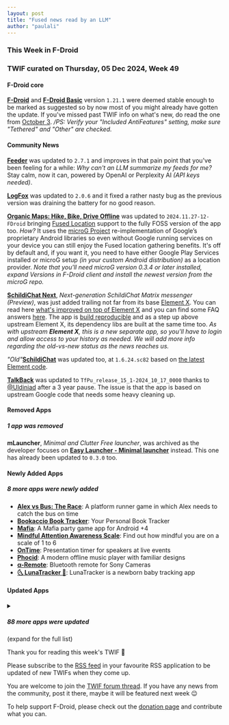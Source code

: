 ```yaml
---
layout: post
title: "Fused news read by an LLM"
author: "paulali"
---
```


### This Week in F-Droid

### TWIF curated on Thursday, 05 Dec 2024, Week 49

#### F-Droid core
**[F\-Droid](https://f-droid.org/packages/org.fdroid.fdroid)** and **[F\-Droid Basic](https://f-droid.org/packages/org.fdroid.basic)** version `1.21.1` were deemed stable enough to be marked as suggested so by now most of you might already have gotten the update. If you've missed past TWIF info on what's new, do read the one from [October 3](https://f-droid.org/en/2024/10/03/twif.html#f-droid-core). _/PS: Verify your "Included AntiFeatures" setting, make sure "Tethered" and "Other" are checked._

#### Community News
**[Feeder](https://f-droid.org/packages/com.nononsenseapps.feeder)** was updated to `2.7.1` and improves in that pain point that you've been feeling for a while: _Why can't an LLM summarize my feeds for me?_ Stay calm, now it can, powered by OpenAI or Perplexity AI _(API keys needed)_.

**[LogFox](https://f-droid.org/packages/com.f0x1d.logfox)** was updated to `2.0.6` and it fixed a rather nasty bug as the previous version was draining the battery for no good reason.

**[Organic Maps: Hike, Bike, Drive Offline](https://f-droid.org/packages/app.organicmaps)** was updated to `2024.11.27-12-FDroid` bringing [Fused Location](https://developers.google.com/location-context/fused-location-provider) support to the fully FOSS version of the app too. _How?_ It uses the [microG Project](https://microg.org/) re-implementation of Google’s proprietary Android libraries so even without Google running services on your device you can still enjoy the Fused location gathering benefits. It's off by default and, if you want it, you need to have either Google Play Services installed or microG setup _(in your custom Android distribution)_ as a location provider. _Note that you'll need microG version 0.3.4 or later installed, expand Versions in F-Droid client and install the newest version from the microG repo._

**[SchildiChat Next](https://f-droid.org/packages/chat.schildi.android)**, _Next\-generation SchildiChat Matrix messenger \(Preview\)_, was just added trailing not far from its base [Element X](https://f-droid.org/packages/io.element.android.x/). You can read here [what's improved on top of Element X](https://github.com/SchildiChat/schildichat-android-next/blob/main/FEATURES.md) and you can find some FAQ answers [here](https://schildi.chat/android/next/faq/). The app is [build reproducible](https://f-droid.org/docs/Inclusion_How-To/#reproducible-builds) and as a step up above upstream Element X, its dependency libs are built at the same time too. _As with upstream **Element X**, this is a new separate app, so you'll have to login and allow access to your history as needed. We will add more info regarding the old-vs-new status as the news reaches us._

_"Old"_**[SchildiChat](https://f-droid.org/packages/de.spiritcroc.riotx)** was updated too, at `1.6.24.sc82` based on [the latest Element code](https://github.com/element-hq/element-android/releases/tag/v1.6.24).

**[TalkBack](https://f-droid.org/packages/com.android.talkback)** was updated to `TfPu_release_15_1-2024_10_17_0000` thanks to [@Uldiniad](https://gitlab.com/Uldiniad) after a 3 year pause. The issue is that the app is based on upstream Google code that needs some heavy cleaning up.


#### Removed Apps
##### 1 app was removed
**mLauncher**, _Minimal and Clutter Free launcher_, was archived as the developer focuses on **[Easy Launcher \- Minimal launcher](https://f-droid.org/packages/app.easy.launcher)** instead. This one has already been updated to `0.3.0` too.


#### Newly Added Apps
##### 8 more apps were newly added
* **[Alex vs Bus: The Race](https://f-droid.org/packages/com.github.m374lx.alexvsbus)**: A platform runner game in which Alex needs to catch the bus on time
* **[Bookaccio Book Tracker](https://f-droid.org/packages/com.bugsdev2.bookaccio)**: Your Personal Book Tracker
* **[Mafia](https://f-droid.org/packages/com.github.iamrezamousavi.mafia)**: A Mafia party game app for Android \+4
* **[Mindful Attention Awareness Scale](https://f-droid.org/packages/biz.binarysolutions.mindfulscale)**: Find out how mindful you are on a scale of 1 to 6
* **[OnTime](https://f-droid.org/packages/si.jakobkreft.ontime)**: Presentation timer for speakers at live events
* **[Phocid](https://f-droid.org/packages/org.sunsetware.phocid)**: A modern offline music player with familiar designs
* **[α\-Remote](https://f-droid.org/packages/org.staacks.alpharemote)**: Bluetooth remote for Sony Cameras
* **[🌜 LunaTracker 🌛](https://f-droid.org/packages/it.danieleverducci.lunatracker)**: LunaTracker is a newborn baby tracking app


#### Updated Apps
<details markdown=1>
<summary><h5>88 more apps were updated</h5> (expand for the full list)</summary>

* **[38C3 Schedule](https://f-droid.org/packages/info.metadude.android.congress.schedule)** was updated to `1.68.0`
* **[AndBible: Bible Study](https://f-droid.org/packages/net.bible.android.activity)** was updated to `5.0.833`
* **[AnkiDroid: Flashcards](https://f-droid.org/packages/com.ichi2.anki)** was updated to `2.19.3`
* **[AppListBackup](https://f-droid.org/packages/org.androidlabs.applistbackup)** was updated to `1.0.4`
* **[Audile](https://f-droid.org/packages/com.mrsep.musicrecognizer)** was updated to `1.7.2`
* **[baresip\+](https://f-droid.org/packages/com.tutpro.baresip.plus)** was updated to `49.1.0`
* **[Better Internet Tiles](https://f-droid.org/packages/be.casperverswijvelt.unifiedinternetqs)** was updated to `3.1.0-fdroid`
* **[Brume Wallet](https://f-droid.org/packages/eth.brume.wallet)** was updated to `0.6.531`
* **[Casio G\-Shock Smart Sync](https://f-droid.org/packages/org.avmedia.gshockGoogleSync)** was updated to `20.9`
* **[Celestia](https://f-droid.org/packages/space.celestia.mobilecelestia)** was updated to `1.7.10`
* **[Cirrus](https://f-droid.org/packages/org.woheller69.omweather)** was updated to `3.5`
* **[Citrine](https://f-droid.org/packages/com.greenart7c3.citrine)** was updated to `0.5.6`
* **[Ciyue](https://f-droid.org/packages/org.eu.mumulhl.ciyue)** was updated to `0.13.0`
* **[Clipious](https://f-droid.org/packages/com.github.lamarios.clipious)** was updated to `1.22.3`
* **[Com\-Phone Story Maker](https://f-droid.org/packages/ac.robinson.mediaphone)** was updated to `1.7.6`
* **[Conversations](https://f-droid.org/packages/eu.siacs.conversations)** was updated to `2.17.4+free`
* **[DanXi](https://f-droid.org/packages/io.github.danxi_dev.dan_xi)** was updated to `1.4.5`
* **[DAVx⁵](https://f-droid.org/packages/at.bitfire.davdroid)** was updated to `4.4.4-ose`
* **[EnforceDoze](https://f-droid.org/packages/com.akylas.enforcedoze)** was updated to `1.6.1`
* **[Ente Photos \- Open source, end\-to\-end encrypted al](https://f-droid.org/packages/io.ente.photos.fdroid)** was updated to `0.9.65`
* **[EP Mobile](https://f-droid.org/packages/org.epstudios.epmobile)** was updated to `2.34.0`
* **[Fennec F\-Droid](https://f-droid.org/packages/org.mozilla.fennec_fdroid)** was updated to `133.0.0`
* **[FFUpdater](https://f-droid.org/packages/de.marmaro.krt.ffupdater)** was updated to `79.3.1`
* **[Fitness Calendar](https://f-droid.org/packages/com.inky.fitnesscalendar)** was updated to `2024.11.1`
* **[Flipper Mobile App](https://f-droid.org/packages/com.flipperdevices.app)** was updated to `1.8.1`
* **[Geo Share](https://f-droid.org/packages/page.ooooo.geoshare)** was updated to `1.5.1`
* **[Green: Bitcoin Wallet](https://f-droid.org/packages/com.greenaddress.greenbits_android_wallet)** was updated to `4.1.0`
* **[Home Medkit](https://f-droid.org/packages/ru.application.homemedkit)** was updated to `1.5.8`
* **[Human Benchmark](https://f-droid.org/packages/io.github.printn.humanbenchmark)** was updated to `1.0.5`
* **[Jami](https://f-droid.org/packages/cx.ring)** was updated to `20241126-01`
* **[kitshn \(for Tandoor\)](https://f-droid.org/packages/de.kitshn.android)** was updated to `1.0.0-alpha.12.1`
* **[Kotatsu](https://f-droid.org/packages/org.koitharu.kotatsu)** was updated to `7.7`
* **[LabLog](https://f-droid.org/packages/si.uni_lj.fe.lablog)** was updated to `1.7`
* **[Ladefuchs](https://f-droid.org/packages/app.ladefuchs.android)** was updated to `3.1.7`
* **[Lissen: Audiobookshelf client](https://f-droid.org/packages/org.grakovne.lissen)** was updated to `1.1.13`
* **[Léon – The URL Cleaner](https://f-droid.org/packages/com.svenjacobs.app.leon)** was updated to `47`
* **[Mull](https://f-droid.org/packages/us.spotco.fennec_dos)** was updated to `133.0.0`
* **[MuPDF mini](https://f-droid.org/packages/com.artifex.mupdf.mini.app)** was updated to `1.25.1a`
* **[MuPDF viewer](https://f-droid.org/packages/com.artifex.mupdf.viewer.app)** was updated to `1.25.1a`
* **[MusicSearch](https://f-droid.org/packages/io.github.lydavid.musicsearch)** was updated to `1.9.0-beta.2`
* **[Nextcloud Dev](https://f-droid.org/packages/com.nextcloud.android.beta)** was updated to `20241127`
* **[Nextcloud Talk](https://f-droid.org/packages/com.nextcloud.talk2)** was updated to `20.0.6`
* **[Nighthawk Wallet](https://f-droid.org/packages/com.nighthawkapps.wallet.android)** was updated to `2.2.16`
* **[Notesnook \- Private notes app](https://f-droid.org/packages/com.streetwriters.notesnook)** was updated to `3.0.23`
* **[Oinkoin](https://f-droid.org/packages/com.github.emavgl.piggybankpro)** was updated to `1.0.73`
* **[Opus 1 Music Player](https://f-droid.org/packages/de.kromke.andreas.opus1musicplayer)** was updated to `2.64`
* **[Pachli for Mastodon](https://f-droid.org/packages/app.pachli)** was updated to `2.9.0`
* **[Password Generator](https://f-droid.org/packages/com.vecturagames.android.app.passwordgenerator)** was updated to `1.8.1`
* **[Peristyle](https://f-droid.org/packages/app.simple.peri)** was updated to `v6.1.0`
* **[Petals](https://f-droid.org/packages/br.com.colman.petals)** was updated to `3.31.0`
* **[Podcini\.R \- Podcast instrument](https://f-droid.org/packages/ac.mdiq.podcini.R)** was updated to `6.15.0`
* **[Proton Pass: Password Manager](https://f-droid.org/packages/proton.android.pass.fdroid)** was updated to `1.28.2`
* **[PTO \- Plaintext Organizer](https://f-droid.org/packages/de.ferreum.pto)** was updated to `3.2.0`
* **[QRAlarm](https://f-droid.org/packages/com.sweak.qralarm)** was updated to `2.0.5`
* **[Quicksy](https://f-droid.org/packages/im.quicksy.client)** was updated to `2.17.4+free`
* **[Raccoon for Friendica](https://f-droid.org/packages/com.livefast.eattrash.raccoonforfriendica)** was updated to `0.3.1`
* **[Read You](https://f-droid.org/packages/me.ash.reader)** was updated to `0.11.1`
* **[Reader for Selfoss](https://f-droid.org/packages/bou.amine.apps.readerforselfossv2.android)** was updated to `124113311-github`
* **[RiMusic](https://f-droid.org/packages/it.fast4x.rimusic)** was updated to `0.6.62`
* **[Robot36 \- SSTV Image Decoder](https://f-droid.org/packages/xdsopl.robot36)** was updated to `2.14`
* **[Rush](https://f-droid.org/packages/com.shub39.rush)** was updated to `2.3.8`
* **[RustDesk](https://f-droid.org/packages/com.carriez.flutter_hbb)** was updated to `1.3.3`
* **[SatDump](https://f-droid.org/packages/org.satdump.SatDump)** was updated to `1.2.2`
* **[SD Maid 2/SE \- System Cleaner](https://f-droid.org/packages/eu.darken.sdmse)** was updated to `1.3.1-rc0`
* **[Seafile](https://f-droid.org/packages/com.seafile.seadroid2)** was updated to `3.0.6`
* **[sing\-box](https://f-droid.org/packages/io.nekohasekai.sfa)** was updated to `1.10.3`
* **[Smart Card Reader](https://f-droid.org/packages/com.vsmartcard.remotesmartcardreader.app)** was updated to `2.4`
* **[Snapcast \- multi\-room audio in perfect sync](https://f-droid.org/packages/de.badaix.snapcast)** was updated to `0.29.0.1`
* **[SocksTun](https://f-droid.org/packages/hev.sockstun)** was updated to `2.7`
* **[Souvenirs](https://f-droid.org/packages/fr.nuage.souvenirs)** was updated to `2.9.5`
* **[Squeeze Client](https://f-droid.org/packages/de.maniac103.squeezeclient)** was updated to `1.3`
* **[Squeezer](https://f-droid.org/packages/uk.org.ngo.squeezer)** was updated to `2.3.7`
* **[Swiss Bitcoin Pay](https://f-droid.org/packages/ch.swissbitcoinpay.checkout)** was updated to `2.2.3`
* **[Tasks\.org: Open\-source To\-Do Lists & Reminders](https://f-droid.org/packages/org.tasks)** was updated to `14.1`
* **[The One App](https://f-droid.org/packages/io.theoneapp)** was updated to `2.2.0`
* **[Thumb\-Key](https://f-droid.org/packages/com.dessalines.thumbkey)** was updated to `4.0.6`
* **[Tilde Friends](https://f-droid.org/packages/com.unprompted.tildefriends.fdroid)** was updated to `0.0.25`
* **[TimePlanner](https://f-droid.org/packages/ru.aleshin.timeplanner)** was updated to `1.0.1`
* **[TorrServe](https://f-droid.org/packages/ru.yourok.torrserve)** was updated to `MatriX.135.F-Droid`
* **[Tower Collector](https://f-droid.org/packages/info.zamojski.soft.towercollector)** was updated to `2.15.3`
* **[Tuta Mail](https://f-droid.org/packages/de.tutao.tutanota)** was updated to `253.241126.2`
* **[Unchained](https://f-droid.org/packages/com.github.livingwithhippos.unchained)** was updated to `1.3.5`
* **[Unciv](https://f-droid.org/packages/com.unciv.app)** was updated to `4.14.11`
* **[Vespucci](https://f-droid.org/packages/de.blau.android)** was updated to `20.2.0.0`
* **[VRChat Android Assistant](https://f-droid.org/packages/cc.sovellus.vrcaa)** was updated to `2.1.5`
* **[WikiReader](https://f-droid.org/packages/org.nsh07.wikireader)** was updated to `1.8.0`
* **[Xtra](https://f-droid.org/packages/com.github.andreyasadchy.xtra)** was updated to `2.39.2`
* **[yetCalc](https://f-droid.org/packages/yetzio.yetcalc)** was updated to `2.0.2`
* **[µLauncher](https://f-droid.org/packages/de.jrpie.android.launcher)** was updated to `j-0.0.17`

</details>

Thank you for reading this week's TWIF 🙂

Please subscribe to the [RSS feed](https://f-droid.org/news/) in your favourite RSS application to be updated of new TWIFs when they come up.

You are welcome to join the [TWIF forum thread](https://forum.f-droid.org/t/new-twif-submission-thread/23546). If you have any news from the community, post it there, maybe it will be featured next week 😉

To help support F-Droid, please check out the [donation page](https://f-droid.org/donate/) and contribute what you can.

